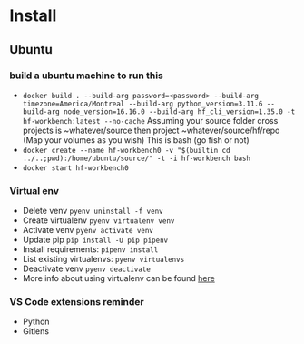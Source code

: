 # Install

## Ubuntu

### build a ubuntu machine to run this
* `docker build . --build-arg password=<password> --build-arg timezone=America/Montreal --build-arg python_version=3.11.6 --build-arg node_version=16.16.0 --build-arg hf_cli_version=1.35.0 -t hf-workbench:latest --no-cache`
Assuming your source folder cross projects is ~whatever/source then project ~whatever/source/hf/repo (Map your volumes as you wish)
This is bash (go fish or not)
* `docker create --name hf-workbench0 -v "$(builtin cd ../..;pwd):/home/ubuntu/source/" -t -i hf-workbench bash`
* `docker start hf-workbench0`

### Virtual env
* Delete venv `pyenv uninstall -f venv`
* Create virtualenv `pyenv virtualenv venv` 
* Activate venv `pyenv activate venv`
* Update pip `pip install -U pip pipenv`
* Install requirements: `pipenv install`
* List existing virtualenvs: `pyenv virtualenvs`
* Deactivate venv `pyenv deactivate`
* More info about using virtualenv can be found [here](https://github.com/pyenv/pyenv-virtualenv#usage)

### VS Code extensions reminder
* Python
* Gitlens

